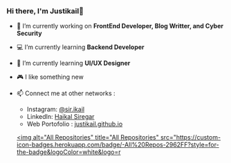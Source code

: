 ### Hi there, I'm Justikail👋

- 🎨 I’m currently working on **FrontEnd Developer, Blog Writter, and Cyber Security**
- 💻 I’m currently learning **Backend Developer**
- 📱 I’m currently learning **UI/UX Designer**
- 🎮 I like something new
- 📫 Connect me at other networks :
  - Instagram: [@sir.ikail](https://www.instagram.com/sir.ikail)
  - LinkedIn: [Haikal Siregar](https://www.linkedin.com/in/sirhaikal/)
  - Web Portofolio : [justikail.github.io](https://justikail.github.io/)

  <a href="https://github.com/justikail?tab=repositories"><img alt="All Repositories" title="All Repositories" src="https://custom-icon-badges.herokuapp.com/badge/-All%20Repos-2962FF?style=for-the-badge&logoColor=white&logo=r
